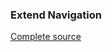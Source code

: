 ### Extend Navigation

[Complete
source](https://bitbucket.org/sdorra/scm-code-snippets/src/tip/001-extend-navigation "wikilink")
